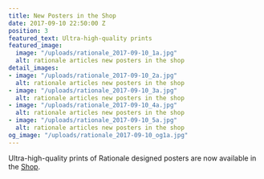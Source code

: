 ```yaml
---
title: New Posters in the Shop
date: 2017-09-10 22:50:00 Z
position: 3
featured_text: Ultra-high-quality prints
featured_image:
  image: "/uploads/rationale_2017-09-10_1a.jpg"
  alt: rationale articles new posters in the shop
detail_images:
- image: "/uploads/rationale_2017-09-10_2a.jpg"
  alt: rationale articles new posters in the shop
- image: "/uploads/rationale_2017-09-10_3a.jpg"
  alt: rationale articles new posters in the shop
- image: "/uploads/rationale_2017-09-10_4a.jpg"
  alt: rationale articles new posters in the shop
- image: "/uploads/rationale_2017-09-10_5a.jpg"
  alt: rationale articles new posters in the shop
og_image: "/uploads/rationale_2017-09-10_og1a.jpg"
---
```


Ultra-high-quality prints of Rationale designed posters are now available in the [Shop](https://rationale-design.com/shop/).